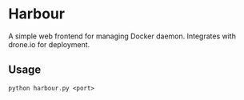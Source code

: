 # Harbour

A simple web frontend for managing Docker daemon. Integrates with drone.io for deployment.

## Usage

`python harbour.py <port>`
